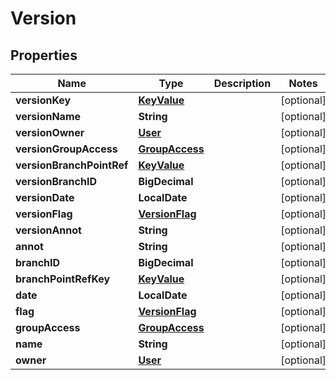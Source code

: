 

# Version


## Properties

| Name | Type | Description | Notes |
|------------ | ------------- | ------------- | -------------|
|**versionKey** | [**KeyValue**](KeyValue.md) |  |  [optional] |
|**versionName** | **String** |  |  [optional] |
|**versionOwner** | [**User**](User.md) |  |  [optional] |
|**versionGroupAccess** | [**GroupAccess**](GroupAccess.md) |  |  [optional] |
|**versionBranchPointRef** | [**KeyValue**](KeyValue.md) |  |  [optional] |
|**versionBranchID** | **BigDecimal** |  |  [optional] |
|**versionDate** | **LocalDate** |  |  [optional] |
|**versionFlag** | [**VersionFlag**](VersionFlag.md) |  |  [optional] |
|**versionAnnot** | **String** |  |  [optional] |
|**annot** | **String** |  |  [optional] |
|**branchID** | **BigDecimal** |  |  [optional] |
|**branchPointRefKey** | [**KeyValue**](KeyValue.md) |  |  [optional] |
|**date** | **LocalDate** |  |  [optional] |
|**flag** | [**VersionFlag**](VersionFlag.md) |  |  [optional] |
|**groupAccess** | [**GroupAccess**](GroupAccess.md) |  |  [optional] |
|**name** | **String** |  |  [optional] |
|**owner** | [**User**](User.md) |  |  [optional] |



